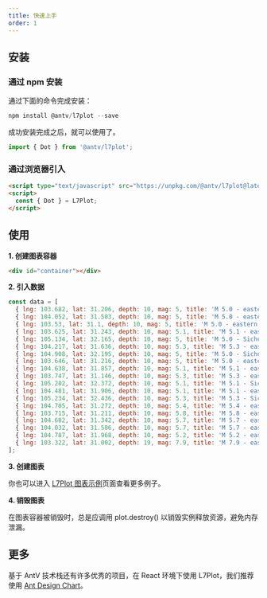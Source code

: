```yaml
---
title: 快速上手
order: 1
---
```


## 安装

### 通过 npm 安装

通过下面的命令完成安装：

```js
npm install @antv/l7plot --save
```

成功安装完成之后，就可以使用了。

```js
import { Dot } from '@antv/l7plot';
```

### 通过浏览器引入

```html
<script type="text/javascript" src="https://unpkg.com/@antv/l7plot@latest/dist/umd/l7plot.min.js"></script>
<script>
  const { Dot } = L7Plot;
</script>
```

## 使用

**1. 创建图表容器**

```html
<div id="container"></div>
```

**2. 引入数据**

```js
const data = [
  { lng: 103.682, lat: 31.206, depth: 10, mag: 5, title: 'M 5.0 - eastern Sichuan, China' },
  { lng: 104.052, lat: 31.503, depth: 10, mag: 5, title: 'M 5.0 - eastern Sichuan, China' },
  { lng: 103.53, lat: 31.1, depth: 10, mag: 5, title: 'M 5.0 - eastern Sichuan, China' },
  { lng: 103.625, lat: 31.243, depth: 10, mag: 5.1, title: 'M 5.1 - eastern Sichuan, China' },
  { lng: 105.134, lat: 32.165, depth: 10, mag: 5, title: 'M 5.0 - Sichuan-Gansu border region, China' },
  { lng: 104.217, lat: 31.636, depth: 10, mag: 5.3, title: 'M 5.3 - eastern Sichuan, China' },
  { lng: 104.908, lat: 32.195, depth: 10, mag: 5, title: 'M 5.0 - Sichuan-Gansu border region, China' },
  { lng: 103.646, lat: 31.216, depth: 10, mag: 5, title: 'M 5.0 - eastern Sichuan, China' },
  { lng: 104.638, lat: 31.857, depth: 10, mag: 5.1, title: 'M 5.1 - eastern Sichuan, China' },
  { lng: 103.747, lat: 31.146, depth: 10, mag: 5.3, title: 'M 5.3 - eastern Sichuan, China' },
  { lng: 105.202, lat: 32.372, depth: 10, mag: 5.1, title: 'M 5.1 - Sichuan-Gansu border region, China' },
  { lng: 104.481, lat: 31.906, depth: 10, mag: 5.1, title: 'M 5.1 - eastern Sichuan, China' },
  { lng: 105.234, lat: 32.436, depth: 10, mag: 5.3, title: 'M 5.3 - Sichuan-Gansu border region, China' },
  { lng: 104.705, lat: 31.272, depth: 10, mag: 5.4, title: 'M 5.4 - eastern Sichuan, China' },
  { lng: 103.715, lat: 31.211, depth: 10, mag: 5.8, title: 'M 5.8 - eastern Sichuan, China' },
  { lng: 104.682, lat: 31.342, depth: 10, mag: 5.7, title: 'M 5.7 - eastern Sichuan, China' },
  { lng: 104.032, lat: 31.586, depth: 10, mag: 5.7, title: 'M 5.7 - eastern Sichuan, China' },
  { lng: 104.787, lat: 31.968, depth: 10, mag: 5.2, title: 'M 5.2 - eastern Sichuan, China' },
  { lng: 103.322, lat: 31.002, depth: 19, mag: 7.9, title: 'M 7.9 - eastern Sichuan, China' },
];
```

**3. 创建图表**

<playground path='dot/bobble/demo/earthquake-level.ts'></playground>

你也可以进入 [L7Plot 图表示例](/zh/examples/gallery)页面查看更多例子。

**4. 销毁图表**

在图表容器被销毁时，总是应调用 plot.destroy() 以销毁实例释放资源，避免内存泄漏。

## 更多

基于 AntV 技术栈还有许多优秀的项目，在 React 环境下使用 L7Plot，我们推荐使用 [Ant Design Chart](https://charts.ant.design)。
